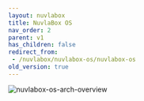 ```yaml
---
layout: nuvlabox
title: NuvlaBox OS
nav_order: 2
parent: v1
has_children: false
redirect_from:
 - /nuvlabox/nuvlabox-os/nuvlabox-os
old_version: true
---
```


![nuvlabox-os-arch-overview](/assets/img/nuvlabox-os-arch-overview.png)
